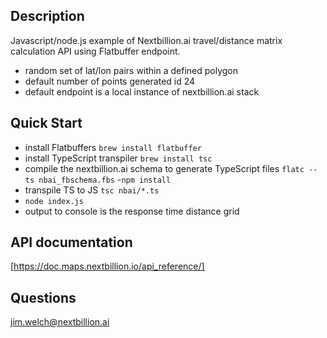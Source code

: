 ## Description
Javascript/node.js example of Nextbillion.ai travel/distance matrix calculation API using Flatbuffer endpoint. 
- random set of lat/lon pairs within a defined polygon
- default number of points generated id 24
- default endpoint is a local instance of nextbillion.ai stack

## Quick Start
- install Flatbuffers `brew install flatbuffer`
- install TypeScript transpiler `brew install tsc`
- compile the nextbillion.ai schema to generate TypeScript files `flatc --ts nbai_fbschema.fbs`
-`npm install`
- transpile TS to JS `tsc nbai/*.ts`
- `node index.js`
- output to console is the response time distance grid 

## API documentation
[https://doc.maps.nextbillion.io/api_reference/]

## Questions
jim.welch@nextbillion.ai